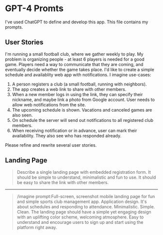 # GPT-4 Promts

I've used ChatGPT to define and develop this app. This file contains my prompts.

## User Stories

I'm running a small football club, where we gather weekly to play. My problem is organizing people - at least 6 players is needed for a good game. Players need a way to communicate that they are coming, and eventually decide whether the game takes place. I'd like to create a simple schedule and availablity web app with notifications.
I imagine use-cases:
1. A person registers a club (a small football, running with neighbors).
2. The app creates a web link to share with other members.
3. When a new member logs in using the link, they can specify their nickname, and maybe link a photo from Google account. User needs to allow web notifications from the site.
4. The upcoming schedule is shown. Vacations and canceled games are also seen.
5. On schedule the server will send out notifications to all registered club members.
6. When receiving notification or in advance, user can mark their availability. They also see who has responded already.

Please refine and rewrite several user stories.

## Landing Page

> Describe a single landing page with embedded registration form. It should be simple to understand, minimalistic and fun to use. It should be easy to share the link with other members.

---

> /imagine prompt:Full-screen, screenshot mobile landing page for fun and simple sports club management app. Application design. It's about schedules and responding to attendance. Minimalistic. Simple. Clean. The landing page should have a simple yet engaging design with an uplifting color scheme, welcoming atmosphere. Easy to understand and encourage users to sign up and start using the platform right away. 